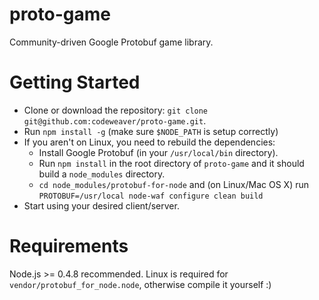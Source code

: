 # proto-game

Community-driven Google Protobuf game library.

# Getting Started

* Clone or download the repository: `git clone git@github.com:codeweaver/proto-game.git`.
* Run `npm install -g` (make sure `$NODE_PATH` is setup correctly)
* If you aren't on Linux, you need to rebuild the dependencies:  
	* Install Google Protobuf (in your `/usr/local/bin` directory).
	* Run `npm install` in the root directory of `proto-game` and it should build a `node_modules` directory.
	* `cd node_modules/protobuf-for-node` and (on Linux/Mac OS X) run `PROTOBUF=/usr/local node-waf configure clean build`
* Start using your desired client/server.


# Requirements

Node.js >= 0.4.8 recommended. Linux is required for `vendor/protobuf_for_node.node`, otherwise compile it yourself :)